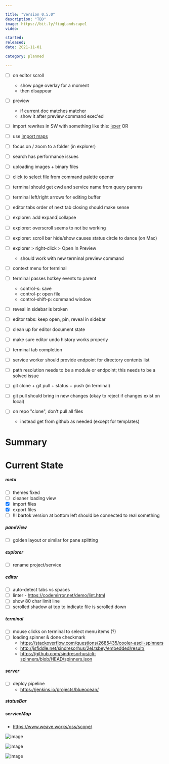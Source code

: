 ```yaml
---

title: "Version 0.5.0"
description: "TBD"
image: https://bit.ly/fiugLandscape1
video:

started:
released:
date: 2021-11-01

category: planned

---
```


- [ ] on editor scroll
	- show page overlay for a moment
	- then disappear
- [ ] preview
	- if current doc matches matcher
	- show it after preview command exec'ed

- [ ] import rewrites in SW with something like this: [lexer](https://github.com/guybedford/es-module-lexer)
OR
- [ ] use [import maps](https://github.com/WICG/import-maps)

- [ ] focus on / zoom to a folder (in explorer)
- [ ] search has performance issues
- [ ] uploading images + binary files
- [ ] click to select file from command palette opener

- [ ] terminal should get cwd and service name from query params
- [ ] terminal left/right arrows for editing buffer

- [ ] editor tabs order of next tab closing should make sense
- [ ] explorer: add expand|collapse
- [ ] explorer: overscroll seems to not be working
- [ ] explorer: scroll bar hide/show causes status circle to dance (on Mac)
- [ ] explorer > right-click > Open In Preview
	- should work with new terminal preview command

- [ ] context menu for terminal
- [ ] terminal passes hotkey events to parent
	- control-s: save
	- control-p: open file
	- control-shift-p: command window

- [ ] reveal in sidebar is broken
- [ ] editor tabs: keep open, pin, reveal in sidebar

- [ ] clean up for editor document state
- [ ] make sure editor undo history works properly

- [ ] terminal tab completion

- [ ] service worker should provide endpoint for directory contents list
- [ ] path resolution needs to be a module or endpoint; this needs to be a solved issue


- [ ] git clone + git pull + status + push (in terminal)
- [ ] git pull should bring in new changes (okay to reject if changes exist on local)
- [ ] on repo "clone", don't pull all files
	- instead get from github as needed (except for templates)

Summary
=======

Current State
=============

##### meta
- [ ] themes fixed
- [ ] cleaner loading view
- [X] import files
- [X] export files
- [ ] !!! bartok version at bottom left should be connected to real something

##### paneView
- [ ] golden layout or similar for pane splitting

##### explorer
- [ ] rename project/service

##### editor
- [ ] auto-detect tabs vs spaces
- [ ] linter - https://codemirror.net/demo/lint.html
- [ ] show 80 char limit line
- [ ] scrolled shadow at top to indicate file is scrolled down

##### terminal
- [ ] mouse clicks on terminal to select menu items (?)
- [ ] loading spinner & done checkmark
	- https://stackoverflow.com/questions/2685435/cooler-ascii-spinners
	- http://jsfiddle.net/sindresorhus/2eLtsbey/embedded/result/
	- https://github.com/sindresorhus/cli-spinners/blob/HEAD/spinners.json

##### server
- [ ] deploy pipeline
	- https://jenkins.io/projects/blueocean/

##### statusBar

##### serviceMap
- https://www.weave.works/oss/scope/

![image](https://bit.ly/fiugLanscape2)

![image](http://bit.ly/fiugLandscape3)

![image](http://bit.ly/fiugLandscape4)

<style>
	#container p:first-child img {
		filter: hue-rotate(377deg) contrast(1.25) saturate(4);
	}
	#container p:nth-child(18) img {
		filter: hue-rotate(53deg) contrast(1.25) saturate(5);
	}
	#container p:nth-child(19) img {
		filter: hue-rotate(0deg) contrast(1.25) saturate(7);
	}
	#container p:nth-child(20) img {
		filter: hue-rotate(132deg) contrast(1.25) saturate(4);
	}
</style>
